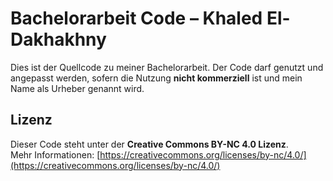 # Bachelorarbeit Code – Khaled El-Dakhakhny

Dies ist der Quellcode zu meiner Bachelorarbeit. Der Code darf genutzt und angepasst werden, 
sofern die Nutzung **nicht kommerziell** ist und mein Name als Urheber genannt wird.

## Lizenz

Dieser Code steht unter der **Creative Commons BY-NC 4.0 Lizenz**.  
Mehr Informationen: [https://creativecommons.org/licenses/by-nc/4.0/](https://creativecommons.org/licenses/by-nc/4.0/)
